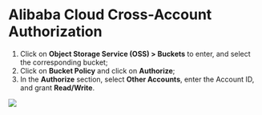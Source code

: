 # Alibaba Cloud Cross-Account Authorization

1. Click on **Object Storage Service (OSS) > Buckets** to enter, and select the corresponding bucket;
2. Click on **Bucket Policy** and click on **Authorize**;
3. In the **Authorize** section, select **Other Accounts**, enter the Account ID, and grant **Read/Write**.

![](img/bucket.png)